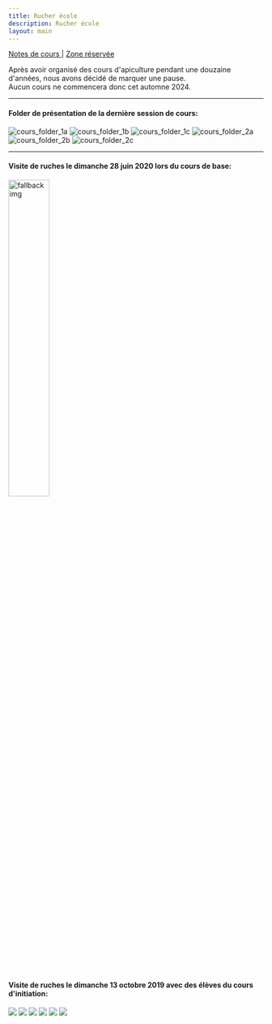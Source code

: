 ```yaml
---
title: Rucher école
description: Rucher école
layout: main
---
```

  
<p class="drt">
 <a href="https://beequeen.be/rucher.ecole/eleves/2022-2024/"> Notes de cours </a> |  
 <a href="https://beequeen.be/rucher.ecole/org/db/"> Zone réservée </a>
</p>  

<div class="info">

Après avoir organisé des cours d'apiculture pendant une douzaine d'années,
nous avons décidé de marquer une pause.  
Aucun cours ne commencera donc cet automne 2024.

</div>

<div class="folder">
<hr>
<h4>Folder de présentation de la dernière session de cours:</h4>
<picture>
  <source type="image/avif" srcset="/static/img//BEE-2022-Slides-V2-0.avif">
  <img alt="cours_folder_1a" src="/static/img/BEE-2022-Slides-V2-0.jpg">
</picture>
<picture>
  <source type="image/avif" srcset="/static/img//BEE-2022-Slides-V2-1.avif">
  <img alt="cours_folder_1b" src="/static/img/BEE-2022-Slides-V2-1.jpg">
</picture>
<picture>
  <source type="image/avif" srcset="/static/img//BEE-2022-Slides-V2-5.avif">
  <img alt="cours_folder_1c" src="/static/img/BEE-2022-Slides-V2-5.jpg">
</picture>
<picture>
  <source type="image/avif" srcset="/static/img//BEE-2022-Slides-V2-2.avif">
  <img alt="cours_folder_2a" src="/static/img/BEE-2022-Slides-V2-2.jpg">
</picture>
<picture>
  <source type="image/avif" srcset="/static/img//BEE-2022-Slides-V2-3.avif">
  <img alt="cours_folder_2b" src="/static/img/BEE-2022-Slides-V2-3.jpg">
</picture>
<picture>
  <source type="image/avif" srcset="/static/img//BEE-2022-Slides-V2-4.avif">
  <img alt="cours_folder_2c" src="/static/img/BEE-2022-Slides-V2-4.jpg">
</picture>
<br>
<hr>
<div>  

<h4>Visite de ruches le dimanche 28 juin 2020 lors du cours de base:</h4>
</div>
<picture>
  <source type="image/avif" srcset="/static/img/image0.avif">
  <img alt="fallback img" src="/static/img/image0.jpg" width="40%">
</picture>

<div>  
<h4>Visite de ruches le dimanche 13 octobre 2019 avec des élèves du cours d'initiation:</h4>
<img src="/static/img/10.jpg">  
<img src="/static/img/23.jpg">
<img src="/static/img/22.jpg"> 
<img src="/static/img/31.jpg"> 
<img src="/static/img/14.jpg"> 
<img src="/static/img/19.jpg"> 
</div>
</div>

